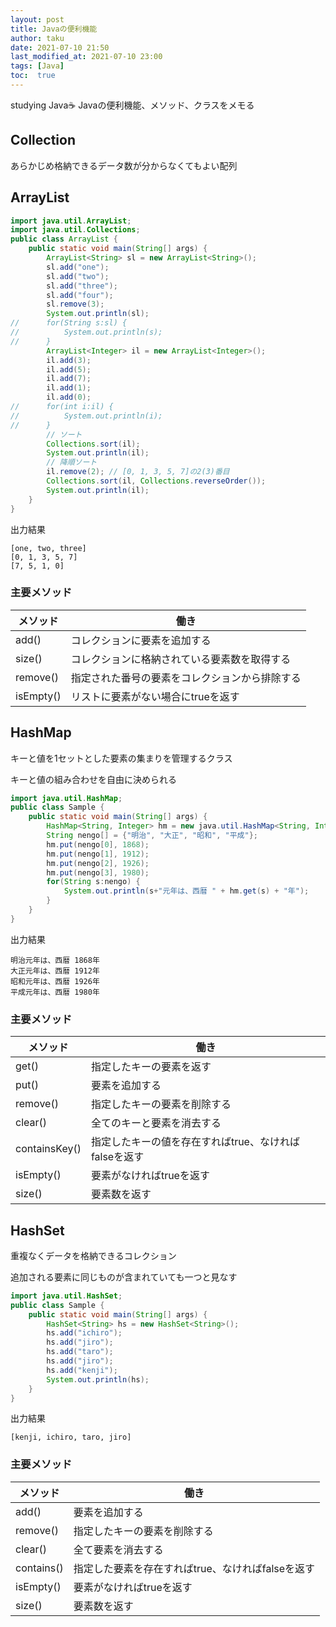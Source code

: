 ```yaml
---
layout: post
title: Javaの便利機能
author: taku
date: 2021-07-10 21:50
last_modified_at: 2021-07-10 23:00
tags: [Java]
toc:  true
---
```


studying Java☕
Javaの便利機能、メソッド、クラスをメモる

## Collection

あらかじめ格納できるデータ数が分からなくてもよい配列

## ArrayList

```java
import java.util.ArrayList;
import java.util.Collections;
public class ArrayList {
	public static void main(String[] args) {
		ArrayList<String> sl = new ArrayList<String>();
		sl.add("one");
		sl.add("two");
		sl.add("three");
		sl.add("four");
		sl.remove(3);
		System.out.println(sl);
//		for(String s:sl) {
//			System.out.println(s);
//		}
		ArrayList<Integer> il = new ArrayList<Integer>();
		il.add(3);
		il.add(5);
		il.add(7);
		il.add(1);
		il.add(0);
//		for(int i:il) {
//			System.out.println(i);
//		}
		// ソート
		Collections.sort(il);
		System.out.println(il);
		// 降順ソート
		il.remove(2); // [0, 1, 3, 5, 7]の2(3)番目
		Collections.sort(il, Collections.reverseOrder());
		System.out.println(il);
	}
}
```

出力結果

```
[one, two, three]
[0, 1, 3, 5, 7]
[7, 5, 1, 0]
```

### 主要メソッド

| メソッド | 働き |
| ---- | ---- |
| add() | コレクションに要素を追加する |
| size() | コレクションに格納されている要素数を取得する |
| remove() | 指定された番号の要素をコレクションから排除する |
| isEmpty() | リストに要素がない場合にtrueを返す |



## HashMap

キーと値を1セットとした要素の集まりを管理するクラス

キーと値の組み合わせを自由に決められる

```java
import java.util.HashMap;
public class Sample {
	public static void main(String[] args) {
		HashMap<String, Integer> hm = new java.util.HashMap<String, Integer>();
		String nengo[] = {"明治", "大正", "昭和", "平成"};
		hm.put(nengo[0], 1868);
		hm.put(nengo[1], 1912);
		hm.put(nengo[2], 1926);
		hm.put(nengo[3], 1980);
		for(String s:nengo) {
			System.out.println(s+"元年は、西暦 " + hm.get(s) + "年");
		}
	}
}
```

出力結果

```
明治元年は、西暦 1868年
大正元年は、西暦 1912年
昭和元年は、西暦 1926年
平成元年は、西暦 1980年
```

### 主要メソッド

| メソッド | 働き |
| ---- | ---- |
| get() | 指定したキーの要素を返す |
| put() | 要素を追加する |
| remove() | 指定したキーの要素を削除する |
| clear() | 全てのキーと要素を消去する |
| containsKey() | 指定したキーの値を存在すればtrue、なければfalseを返す |
| isEmpty() | 要素がなければtrueを返す |
| size() | 要素数を返す |

## HashSet

重複なくデータを格納できるコレクション

追加される要素に同じものが含まれていても一つと見なす

```java
import java.util.HashSet;
public class Sample {
	public static void main(String[] args) {
		HashSet<String> hs = new HashSet<String>();
		hs.add("ichiro");
		hs.add("jiro");
		hs.add("taro");
		hs.add("jiro");
		hs.add("kenji");
		System.out.println(hs);
	}
}
```

出力結果

```
[kenji, ichiro, taro, jiro]
```

### 主要メソッド

| メソッド | 働き |
| ---- | ---- |
| add() | 要素を追加する |
| remove() | 指定したキーの要素を削除する |
| clear() | 全て要素を消去する |
| contains() | 指定した要素を存在すればtrue、なければfalseを返す |
| isEmpty() | 要素がなければtrueを返す |
| size() | 要素数を返す |


